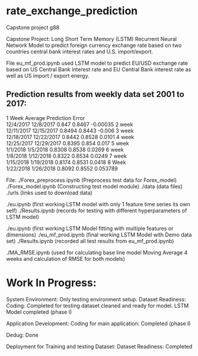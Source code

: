 # rate_exchange_prediction

Capstone project g88

Capstone Project: 
Long Short Term Memory (LSTM) Recurrent Neural Network Model to predict foreign currency exchange rate based on 
two countries central bank interest rates and U.S. import/export.

File eu_mf_prod.ipynb used LSTM model to predict EU/USD exchange rate based on US Central Bank interest rate and EU Central Bank interest rate as well as US import / export energy.

Prediction results from weekly data set 2001 to 2017:
-----------------------------------------------------
1 Week		Average	Prediction	Error </br>
12/4/2017	12/8/2017	0.847	0.8467	-0.00035
2 week				
12/11/2017	12/15/2017	0.8494	0.8443	-0.006
3 week				
12/18/2017	12/22/2017	0.8442	0.8528	0.0101
4 week				
12/25/2017	12/29/2017	0.8395	0.854	0.017
5 week				
1/1/2018	1/5/2018	0.8308	0.8538	0.0269
6 week				
1/8/2018	1/12/2018	0.8322	0.8534	0.0249
7 week				
1/15/2018	1/19/2018	0.8174	0.8531	0.0418
8 Week				
1/22/2018	1/26/2018	0.8092	0.8552	0.053789


File:
./Forex_preprocess.ipynb (Preprocess test data for Forex_model)
./Forex_model.ipynb (Constructing test model module)
./data (data files)
./urls (links used to download data)

./eu.ipynb (first working LSTM model with only 1 feature time series its own self)
./Results.ipynb (records for testing with different hyperparameters of LSTM model)

./eu.ipynb (first working LSTM Model fitting with multiple features or dimensions)
./eu_mf_prod.ipynb (final working LSTM Model with Demo data set)
./Results.ipynb (recorded all test results from eu_mf_prod.ipynb)

./MA_RMSE.ipynb (used for calculating base line model Moving Average 4 weeks and calculation of RMSE for both models)


Work In Progress:
====================================================================
System Environment:
  Only testing environment setup.
Dataset Readiness:
  Coding:
    Completed for testing dataset cleaned and ready for model.
    LSTM Model completed (phase I)

Application Development:
  Coding for main application: Completed (phase I)
  
Dedug:
  Done

Deployment for Training and testing Dataset:
  Dataset Readiness: Completed


